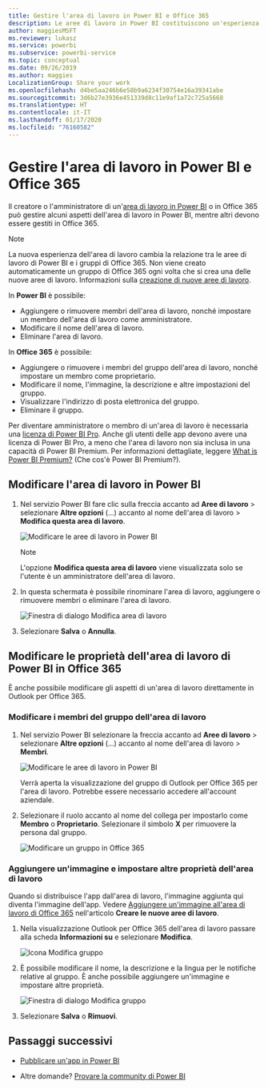 ```yaml
---
title: Gestire l'area di lavoro in Power BI e Office 365
description: Le aree di lavoro in Power BI costituiscono un'esperienza di collaborazione basata sui gruppi di Office 365. È possibile gestire le aree di lavoro sia in Power BI che in Office 365.
author: maggiesMSFT
ms.reviewer: lukasz
ms.service: powerbi
ms.subservice: powerbi-service
ms.topic: conceptual
ms.date: 09/26/2019
ms.author: maggies
LocalizationGroup: Share your work
ms.openlocfilehash: d4be5aa246b6e58b9a6234f30754e16a39341abe
ms.sourcegitcommit: 3d6b27e3936e451339d8c11e9af1a72c725a5668
ms.translationtype: HT
ms.contentlocale: it-IT
ms.lasthandoff: 01/17/2020
ms.locfileid: "76160582"
---
```

# <a name="manage-your-workspace-in-power-bi-and-office-365"></a>Gestire l'area di lavoro in Power BI e Office 365

Il creatore o l'amministratore di un'[area di lavoro in Power BI](service-create-distribute-apps.md) o in Office 365 può gestire alcuni aspetti dell'area di lavoro in Power BI, mentre altri devono essere gestiti in Office 365.

> [!NOTE]
> La nuova esperienza dell'area di lavoro cambia la relazione tra le aree di lavoro di Power BI e i gruppi di Office 365. Non viene creato automaticamente un gruppo di Office 365 ogni volta che si crea una delle nuove aree di lavoro. Informazioni sulla [creazione di nuove aree di lavoro](service-create-the-new-workspaces.md).

In **Power BI** è possibile:

* Aggiungere o rimuovere membri dell'area di lavoro, nonché impostare un membro dell'area di lavoro come amministratore.
* Modificare il nome dell'area di lavoro.
* Eliminare l'area di lavoro.

In **Office 365** è possibile:

* Aggiungere o rimuovere i membri del gruppo dell'area di lavoro, nonché impostare un membro come proprietario.
* Modificare il nome, l'immagine, la descrizione e altre impostazioni del gruppo.
* Visualizzare l'indirizzo di posta elettronica del gruppo.
* Eliminare il gruppo.

Per diventare amministratore o membro di un'area di lavoro è necessaria una [licenza di Power BI Pro](service-features-license-type.md). Anche gli utenti delle app devono avere una licenza di Power BI Pro, a meno che l'area di lavoro non sia inclusa in una capacità di Power BI Premium. Per informazioni dettagliate, leggere [What is Power BI Premium?](service-premium-what-is.md) (Che cos'è Power BI Premium?).

## <a name="edit-your-workspace-in-power-bi"></a>Modificare l'area di lavoro in Power BI

1. Nel servizio Power BI fare clic sulla freccia accanto ad **Aree di lavoro** > selezionare **Altre opzioni** (...) accanto al nome dell'area di lavoro > **Modifica questa area di lavoro**.

   ![Modificare le aree di lavoro in Power BI](media/service-manage-app-workspace-in-power-bi-and-office-365/power-bi-app-ellipsis.png)

   > [!NOTE]
   > L'opzione **Modifica questa area di lavoro** viene visualizzata solo se l'utente è un amministratore dell'area di lavoro.

1. In questa schermata è possibile rinominare l'area di lavoro, aggiungere o rimuovere membri o eliminare l'area di lavoro.

   ![Finestra di dialogo Modifica area di lavoro](media/service-manage-app-workspace-in-power-bi-and-office-365/power-bi-app-edit-workspace.png)

1. Selezionare **Salva** o **Annulla**.

## <a name="edit-power-bi-workspace-properties-in-office-365"></a>Modificare le proprietà dell'area di lavoro di Power BI in Office 365

È anche possibile modificare gli aspetti di un'area di lavoro direttamente in Outlook per Office 365.

### <a name="edit-the-members-of-the-workspace-group"></a>Modificare i membri del gruppo dell'area di lavoro

1. Nel servizio Power BI selezionare la freccia accanto ad **Aree di lavoro** > selezionare **Altre opzioni** (...) accanto al nome dell'area di lavoro > **Membri**.

   ![Modificare le aree di lavoro in Power BI](media/service-manage-app-workspace-in-power-bi-and-office-365/power-bi-app-ellipsis-members.png)

   Verrà aperta la visualizzazione del gruppo di Outlook per Office 365 per l'area di lavoro. Potrebbe essere necessario accedere all'account aziendale.

1. Selezionare il ruolo accanto al nome del collega per impostarlo come **Membro** o **Proprietario**. Selezionare il simbolo **X** per rimuovere la persona dal gruppo.

   ![Modificare un gruppo in Office 365](media/service-manage-app-workspace-in-power-bi-and-office-365/pbi_managegroupo365.png)

### <a name="add-an-image-and-set-other-workspace-properties"></a>Aggiungere un'immagine e impostare altre proprietà dell'area di lavoro

Quando si distribuisce l'app dall'area di lavoro, l'immagine aggiunta qui diventa l'immagine dell'app. Vedere [Aggiungere un'immagine all'area di lavoro di Office 365](service-create-workspaces.md#add-an-image-to-your-office-365-workspace-optional) nell'articolo **Creare le nuove aree di lavoro**.

1. Nella visualizzazione Outlook per Office 365 dell'area di lavoro passare alla scheda **Informazioni su** e selezionare **Modifica**.

    ![Icona Modifica gruppo](media/service-manage-app-workspace-in-power-bi-and-office-365/pbi_editgroupo365.png)
1. È possibile modificare il nome, la descrizione e la lingua per le notifiche relative al gruppo. È anche possibile aggiungere un'immagine e impostare altre proprietà.

   ![Finestra di dialogo Modifica gruppo](media/service-manage-app-workspace-in-power-bi-and-office-365/pbi_editgrpo365dialog.png)

1. Selezionare **Salva** o **Rimuovi**.

## <a name="next-steps"></a>Passaggi successivi

* [Pubblicare un'app in Power BI](service-create-distribute-apps.md)

* Altre domande? [Provare la community di Power BI](https://community.powerbi.com/)
